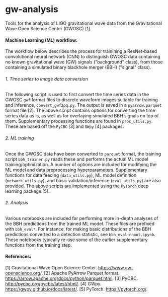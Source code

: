 # gw-analysis
Tools for the analysis of LIGO gravitational wave data from the Gravitational Wave Open Science Center (GWOSC) [1].
#### Machine Learning (ML) workflow:
The workflow below describes the process for trainining a ResNet-based convolutional neural network (CNN) to distinguish GWOSC data containing no known gravitational wave (GW) signals ("background" class), from those containing a simulated binary blackhole merger (BBH) ("signal" class).
###### 1. Time series to image data conversion
The following script is used to first convert the time series data in the GWOSC `gwf` format files to discrete waveform images suitable for training and inference,
`convert_gwf2pq.py`.
The output is saved in a `pyarrow.parquet` format file [2]. The above script contains options for converting the time series data as is, as well as for overlaying simulated BBH signals on top of them. Supplementary processing functions are found in `proc_utils.py`. These are based off the `PyCBC` [3] and `GWpy` [4] packages.
###### 2. ML training
Once the GWOSC data have been converted to `parquet` format, the training script
`bbh_trainer.py`
reads these and performs the actual ML model training/optimization. A number of options are included for modifying the ML model and data preprocessing hyperparameters. Supplementary functions for data feeding (`data_utils.py`), ML model definition (`network_utils.py`), and basic validation/inference (`eval_utils.py`) are also provided. The above scripts are implemented using the `PyTorch` deep learning package [5].
###### 2. Analysis
Various notebooks are included for performing more in-depth analyses of the BBH predictions from the trained ML model. These files are prefixed with `bbh_eval*`. For instance, for making basic distributions of the BBH predictions converted to a detection statistic, see `bbh_eval-nnout.ipynb`. These notebooks typically re-use some of the earlier supplementary functions from the training step.

#### References:
[1] Gravitational Wave Open Science Center. https://www.gw-openscience.org/.
[2] Apache PyArrow Parquet format. https://arrow.apache.org/docs/python/parquet.html.
[3] PyCBC. http://pycbc.org/pycbc/latest/html/.
[4] GWpy. https://gwpy.github.io/docs/latest/.
[5] PyTorch. https://pytorch.org/.
